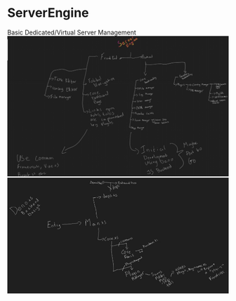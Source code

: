 # ServerEngine
Basic Dedicated/Virtual Server Management
![Layout of code - the rough design](Layout.jpg)
![Layout of code - the rough design](Design.jpg)
